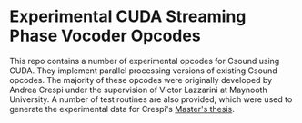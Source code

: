 Experimental CUDA Streaming Phase Vocoder Opcodes
=======================

This repo contains a number of experimental opcodes for Csound using CUDA. They implement parallel processing versions of existing Csound opcodes.  The majority of these opcodes were originally developed by Andrea Crespi under the supervision of Victor Lazzarini at Maynooth University. A number of test routines are also provided,
which were used to generate the experimental data for Crespi's [Master's thesis](https://www.politesi.polimi.it/bitstream/10589/122542/1/Andrea%20Crespi%20-%20Master%27s%20Thesis.pdf).
